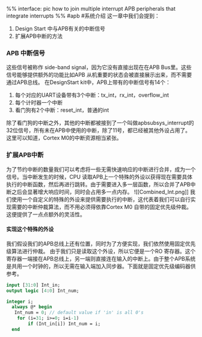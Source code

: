 %%
interface: pic
how to join multiple interrupt
APB peripherals that integrate interrupts
%%
#apb #系统介绍 
这一章中我们会提到：
1. Design Start 中与APB有关的中断信号
2. 扩展APB中断的方法

### APB 中断信号
这些信号被称作 side-band signal，因为它没有直接出现在在APB Bus里。这些信号能够提供额外的功能比如APB 从机重要的状态会被直接展示出来，而不需要通过APB总线。
在DesignStart kit中，APB上带有的中断信号有14个：
1. 每个对应的UART设备带有3个中断：tx_int，rx_int，overflow_int
2. 每个计时器一个中断
3. 看门狗有2个中断：reset_int，普通的int

除了看门狗的中断之外，其他的中断都被接到了一个叫做apbsubsys_interrupt的32位信号，所有未在APB中使用的中断，除了11号，都已经被其他外设占用了。这里可以知道，Cortex M0的中断资源相当紧张。

### 扩展APB中断
为了节约中断的数量我们可以考虑将一些无需快速响应的中断进行合并，成为一个信号。当中断发生的时候，CPU 读取APB上一个特殊的外设以获得现在需要具体执行的中断函数，然后再进行跳转。由于需要进入多一层函数，所以合并了APB中断之后会显著增大响应时间，同时会占用多一点内存。
											                    ![[Combined_Int.png]]
我们使用一个自定义的特殊的外设来提供需要执行的中断，这代表着我们可以自行实现需要的中断仲裁算法，而不用必须得依靠Cortex M0 自带的固定优先级仲裁。这便提供了一点点额外的灵活性。
#### 实现这个特殊的外设
我们假设我们的APB总线上还有位置，同时为了方便实现，我们依然使用固定优先级算法进行仲裁。
由于我们只是读取这个外设，所以它便是一个RO 寄存器。这个寄存器一端接在APB总线上，另一端则直接连在输入的中断上。由于整个APB系统是共用一个时钟的，所以无需在输入端加入同步器。下面就是固定优先级编码器供参考。
```systemverilog
input [31:0] Int_in;
output logic [4:0] Int_num;

integer i;
  always @* begin
   Int_num = 0; // default value if 'in' is all 0's
    for (i=31; i>=0; i=i-1)
        if (Int_in[i]) Int_num = i;
  end

```
